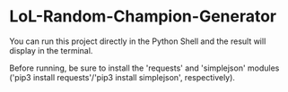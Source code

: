 # LoL-Random-Champion-Generator

You can run this project directly in the Python Shell and the result will display in the terminal.

Before running, be sure to install the 'requests' and 'simplejson' modules ('pip3 install requests'/'pip3 install simplejson', respectively).
